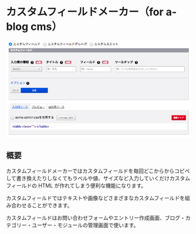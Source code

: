 # カスタムフィールドメーカー（for a-blog cms）

<img src="./screenshot.png" />

## 概要

カスタムフィールドメーカーではカスタムフィールドを毎回どこからからコピペして書き換えたりしなくてもラベルや値、サイズなど入力していくだけカスタムフィールドの HTML が作れてしまう便利な機能になります。

カスタムフィールドではテキストや画像などさまざまなカスタムフィールドを組み合わせることができます。

カスタムフィールドはお問い合わせフォームやエントリー作成画面、ブログ・カテゴリー・ユーザー・モジュールの管理画面で使います。
